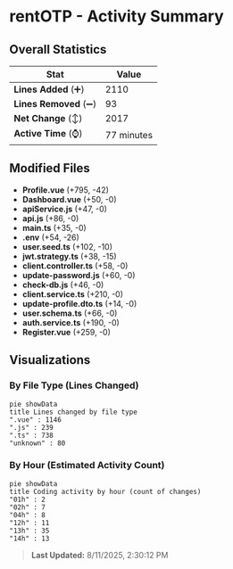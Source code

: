# rentOTP - Activity Summary 

## Overall Statistics

| Stat                   | Value                                                             |
| ---------------------- | ----------------------------------------------------------------- |
| **Lines Added** (➕)   | 2110                                          |
| **Lines Removed** (➖) | 93                                        |
| **Net Change** (↕)    | 2017                |
| **Active Time** (⌚)   | 77 minutes |


## Modified Files
- **Profile.vue** (+795, -42)
- **Dashboard.vue** (+50, -0)
- **apiService.js** (+47, -0)
- **api.js** (+86, -0)
- **main.ts** (+35, -0)
- **.env** (+54, -26)
- **user.seed.ts** (+102, -10)
- **jwt.strategy.ts** (+38, -15)
- **client.controller.ts** (+58, -0)
- **update-password.js** (+60, -0)
- **check-db.js** (+46, -0)
- **client.service.ts** (+210, -0)
- **update-profile.dto.ts** (+14, -0)
- **user.schema.ts** (+66, -0)
- **auth.service.ts** (+190, -0)
- **Register.vue** (+259, -0)

## Visualizations

### By File Type (Lines Changed)

```mermaid
pie showData
title Lines changed by file type
".vue" : 1146
".js" : 239
".ts" : 738
"unknown" : 80
```

### By Hour (Estimated Activity Count)

```mermaid
pie showData
title Coding activity by hour (count of changes)
"01h" : 2
"02h" : 7
"04h" : 8
"12h" : 11
"13h" : 35
"14h" : 13
```


> **Last Updated:** 8/11/2025, 2:30:12 PM